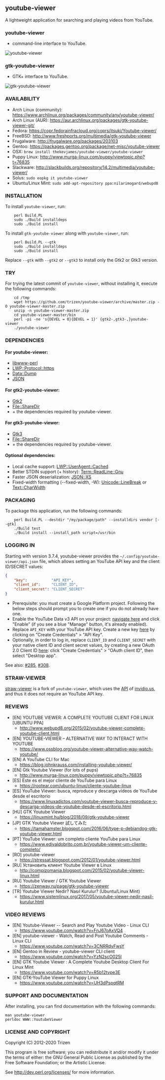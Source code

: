 ## youtube-viewer

A lightweight application for searching and playing videos from YouTube.

### youtube-viewer

* command-line interface to YouTube.

![youtube-viewer](https://user-images.githubusercontent.com/614513/73046877-5cae1200-3e7c-11ea-8ab3-f8c444f88b30.png)

### gtk-youtube-viewer

* GTK+ interface to YouTube.

![gtk-youtube-viewer](https://user-images.githubusercontent.com/614513/73087694-93ffdb80-3edb-11ea-8fea-05901d72f68d.png)

### AVAILABILITY

* Arch Linux (community): https://www.archlinux.org/packages/community/any/youtube-viewer/
* Arch Linux (AUR): https://aur.archlinux.org/packages/gtk-youtube-viewer-git/
* Fedora: https://copr.fedorainfracloud.org/coprs/itsuki/Youtube-viewer/
* FreeBSD: http://www.freshports.org/multimedia/gtk-youtube-viewer
* Frugalware: http://frugalware.org/packages/203103
* Gentoo: https://packages.gentoo.org/package/net-misc/youtube-viewer
* OSX: `brew install thekevjames/youtube-viewer/youtube-viewer`
* Puppy Linux: http://www.murga-linux.com/puppy/viewtopic.php?t=76835
* Slackware: http://slackbuilds.org/repository/14.2/multimedia/youtube-viewer/
* Solus: `sudo eopkg it youtube-viewer`
* Ubuntu/Linux Mint: `sudo add-apt-repository ppa:nilarimogard/webupd8`

### INSTALLATION

To install `youtube-viewer`, run:

```console
    perl Build.PL
    sudo ./Build installdeps
    sudo ./Build install
```

To install `gtk-youtube-viewer` along with `youtube-viewer`, run:

```console
    perl Build.PL --gtk
    sudo ./Build installdeps
    sudo ./Build install
```

Replace `--gtk` with `--gtk2` or `--gtk3` to install only the Gtk2 or Gtk3 version.


### TRY

For trying the latest commit of `youtube-viewer`, without installing it, execute the following commands:

```console
    cd /tmp
    wget https://github.com/trizen/youtube-viewer/archive/master.zip -O youtube-viewer-master.zip
    unzip -n youtube-viewer-master.zip
    cd youtube-viewer-master/bin
    perl -pi -ne 's{DEVEL = 0}{DEVEL = 1}' {gtk2-,gtk3-,}youtube-viewer
    ./youtube-viewer
```


### DEPENDENCIES

#### For youtube-viewer:

* [libwww-perl](https://metacpan.org/release/libwww-perl)
* [LWP::Protocol::https](https://metacpan.org/release/LWP-Protocol-https)
* [Data::Dump](https://metacpan.org/release/Data-Dump)
* [JSON](https://metacpan.org/release/JSON)


#### For gtk2-youtube-viewer:

* [Gtk2](https://metacpan.org/release/Gtk2)
* [File::ShareDir](https://metacpan.org/release/File-ShareDir)
* \+ the dependencies required by youtube-viewer.

#### For gtk3-youtube-viewer:

* [Gtk3](https://metacpan.org/release/Gtk3)
* [File::ShareDir](https://metacpan.org/release/File-ShareDir)
* \+ the dependencies required by youtube-viewer.

#### Optional dependencies:

* Local cache support: [LWP::UserAgent::Cached](https://metacpan.org/release/LWP-UserAgent-Cached)
* Better STDIN support (+ history): [Term::ReadLine::Gnu](https://metacpan.org/release/Term-ReadLine-Gnu)
* Faster JSON deserialization: [JSON::XS](https://metacpan.org/release/JSON-XS)
* Fixed-width formatting (--fixed-width, -W): [Unicode::LineBreak](https://metacpan.org/release/Unicode-LineBreak) or [Text::CharWidth](https://metacpan.org/release/Text-CharWidth)


### PACKAGING

To package this application, run the following commands:

```console
    perl Build.PL --destdir "/my/package/path" --installdirs vendor [--gtk]
    ./Build test
    ./Build install --install_path script=/usr/bin
```

### LOGGING IN

Starting with version 3.7.4, youtube-viewer provides the `~/.config/youtube-viewer/api.json` file, which allows setting an YouTube API key and the client ID/SECRET values:

```json
{
    "key":           "API_KEY",
    "client_id":     "CLIENT_ID",
    "client_secret": "CLIENT_SECRET"
}
```

* Prerequisite: you must create a Google Platform project. Following the below steps should prompt you to create one if you do not already have one.
* Enable the YouTube Data v3 API on your project: [navigate here](https://console.developers.google.com/apis/library/youtube.googleapis.com) and click "Enable" (if you see a blue "Manage" button, it's already enabled).
* Replace `API_KEY` with your YouTube API key. Create a new key [here](https://console.developers.google.com/apis/credentials) by clicking on "Create Credentials" > "API Key".
* Optionally, in order to log in, replace `CLIENT_ID` and `CLIENT_SECRET` with your native client ID and client secret values, by creating a new OAuth 2.0 Client ID [here](https://console.developers.google.com/apis/api/youtube.googleapis.com/credentials): click "Create Credentials" > "OAuth client ID", then select "Desktop app".

See also: [#285](https://github.com/trizen/youtube-viewer/issues/285), [#308](https://github.com/trizen/youtube-viewer/issues/308).

### STRAW-VIEWER

[straw-viewer](https://github.com/trizen/straw-viewer) is a fork of `youtube-viewer`, which uses the [API](https://github.com/omarroth/invidious/wiki/API) of [invidio.us](https://invidio.us/), and thus it does not require an YouTube API key.

### REVIEWS

* [EN] YOUTUBE VIEWER: A COMPLETE YOUTUBE CLIENT FOR LINUX [UBUNTU PPA]
    * http://www.webupd8.org/2015/02/youtube-viewer-complete-youtube-client.html
* [EN] YOUTUBE-VIEWER – ALTERNATIVE WAY TO INTERACT WITH YOUTUBE
    * https://www.ossblog.org/youtube-viewer-alternative-way-watch-youtube/
* [EN] A YouTube CLI for Mac
    * https://blog.johnkrauss.com/installing-youtube-viewer/
* [EN] Gtk Youtube Viewer (for lots of pups)
    * http://www.murga-linux.com/puppy/viewtopic.php?t=76835
* [ES] Este es el mejor cliente de YouTube para Linux
    * https://rootear.com/ubuntu-linux/cliente-youtube-linux
* [ES] YouTube Viewer: busca, reproduce y descarga vídeos de YouTube desde el escritorio
    * https://www.linuxadictos.com/youtube-viewer-busca-reproduce-y-descarga-videos-de-youtube-desde-el-escritorio.html
* [HU] GTK Youtube Viewer
    * https://linuxmint.hu/blog/2018/09/gtk-youtube-viewer
* [JP] GTK Youtube Viewer 試してみた
    * https://tamahamster.blogspot.com/2016/06/type-p-debiandog-gtk-youtube-viewer.html
* [PT] YouTube Viewer: um completo cliente YouTube para Linux
    * https://www.edivaldobrito.com.br/youtube-viewer-um-cliente-completo/
* [RO] youtube-viewer
    * https://stressat.blogspot.com/2012/01/youtube-viewer.html
* [RU] Установить клиент Youtube Viewer в Linux
    * http://compizomania.blogspot.com/2015/02/youtube-viewer-linux.html
* [RU] Youtube Viewer / GTK Youtube Viewer
    * https://zenway.ru/page/gtk-youtube-viewer
* [TR] Youtube Viewer Nedir? Nasıl Kurulur? (Ubuntu/Linux Mint)
    * https://www.sistemlinux.org/2017/05/youtube-viewer-nedir-nasil-kurulur.html

### VIDEO REVIEWS

* [EN] Youtube-Viewer -- Search and Play Youtube Video - Linux CLI
    * https://www.youtube.com/watch?v=FnJ67oAxVQ4
* [EN] youtube-viewer - Watch, Read and Post Youtube Comments - Linux CLI
    * https://www.youtube.com/watch?v=3CNRRdyFwsY
* [EN] Gentoo in Review - youtube-viewer CLI client
    * https://www.youtube.com/watch?v=YzN2scO025I
* [EN] GTK Youtube Viewer : A Complete Youtube Desktop Client For Linux Mint
    * https://www.youtube.com/watch?v=R5b12tvpe3E
* [EN] GTK-YouTube Viewer for Puppy Linux
    * https://www.youtube.com/watch?v=UH3dPspqtRM

### SUPPORT AND DOCUMENTATION

After installing, you can find documentation with the following commands:

    man youtube-viewer
    perldoc WWW::YoutubeViewer

### LICENSE AND COPYRIGHT

Copyright (C) 2012-2020 Trizen

This program is free software; you can redistribute it and/or modify it
under the terms of either: the GNU General Public License as published
by the Free Software Foundation; or the Artistic License.

See http://dev.perl.org/licenses/ for more information.
